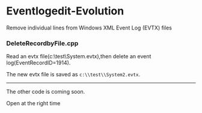 # Eventlogedit-Evolution
Remove individual lines from Windows XML Event Log (EVTX) files

### DeleteRecordbyFile.cpp

Read an evtx file(c:\\test\\System.evtx),then delete an event log(EventRecordID=1914).

The new evtx file is saved as `c:\\test\\System2.evtx`.

---
The other code is coming soon.

Open at the right time
